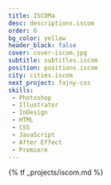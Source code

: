 ```yaml
---
title: ISCOMa
desc: descriptions.iscom
order: 6
bg_color: yellow
header_black: false
cover: cover-iscom.jpg
subtitle: subtitles.iscom
position: positions.iscom
city: cities.iscom
next_project: fajny-css
skills:
 - Photoshop
 - Illustrator
 - InDesign
 - HTML
 - CSS
 - JavaScript
 - After Effect
 - Premiere
---
```


{% tf _projects/iscom.md %}